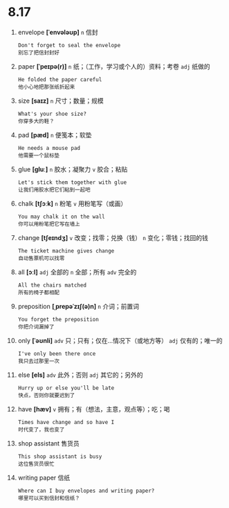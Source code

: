 # 8.17

1. envelope **[ˈenvələʊp]** `n` 信封

   ```
   Don't forget to seal the envelope
   别忘了把信封封好
   ```

2. paper **[ˈpeɪpə(r)]** `n` 纸；（工作，学习或个人的）资料；考卷 `adj` 纸做的

   ```
   He folded the paper careful
   他小心地把那张纸折起来
   ```

3. size **[saɪz]** `n` 尺寸；数量；规模

   ```
   What's your shoe size?
   你穿多大的鞋？
   ```

4. pad **[pæd]** `n` 便笺本；软垫

   ```
   He needs a mouse pad
   他需要一个鼠标垫
   ```

5. glue **[ɡluː]** `n` 胶水；凝聚力 `v` 胶合；粘贴

   ```
   Let's stick them together with glue
   让我们用胶水把它们粘到一起吧
   ```

6. chalk **[tʃɔːk]** `n` 粉笔 `v` 用粉笔写（或画）

   ```
   You may chalk it on the wall
   你可以用粉笔把它写在墙上
   ```

7. change **[tʃeɪndʒ]** `v` 改变；找零；兑换（钱） `n` 变化；零钱；找回的钱

   ```
   The ticket machine gives change
   自动售票机可以找零
   ```

8. all **[ɔːl]** `adj` 全部的 `n` 全部；所有 `adv` 完全的

   ```
   All the chairs matched
   所有的椅子都相配
   ```

9. preposition **[ˌprepəˈzɪʃ(ə)n]** `n` 介词；前置词

   ```
   You forget the preposition
   你把介词漏掉了
   ```

10. only **[ˈəʊnli]** `adv` 只；只有；仅在...情况下（或地方等） `adj` 仅有的；唯一的

    ```
    I've only been there once
    我只去过那里一次
    ```

11. else **[els]** `adv` 此外；否则 `adj` 其它的；另外的

    ```
    Hurry up or else you'll be late
    快点，否则你就要迟到了
    ```

12. have **[hæv]** `v` 拥有；有（想法，主意，观点等）；吃；喝

    ```
    Times have change and so have I
    时代变了，我也变了
    ```

13. shop assistant 售货员

    ```
    This shop assistant is busy
    这位售货员很忙
    ```

14. writing paper 信纸

    ```
    Where can I buy envelopes and writing paper?
    哪里可以买到信封和信纸？
    ```
